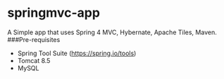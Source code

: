 # springmvc-app
A Simple app that uses Spring 4 MVC, Hybernate, Apache Tiles, Maven. 
###Pre-requisites
  - Spring Tool Suite (https://spring.io/tools)
  - Tomcat 8.5
  - MySQL 
